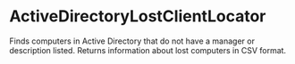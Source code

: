 # ActiveDirectoryLostClientLocator
Finds computers in Active Directory that do not have a manager or description listed. Returns information about lost computers in CSV format.
